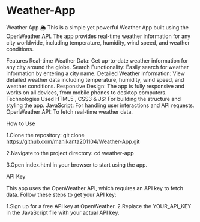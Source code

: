 # Weather-App
Weather App 🌦️ This is a simple yet powerful Weather App built using the OpenWeather API. The app provides real-time weather information for any city worldwide, including temperature, humidity, wind speed, and weather conditions.

Features
Real-time Weather Data: Get up-to-date weather information for any city around the globe.
Search Functionality: Easily search for weather information by entering a city name.
Detailed Weather Information: View detailed weather data including temperature, humidity, wind speed, and weather conditions.
Responsive Design: The app is fully responsive and works on all devices, from mobile phones to desktop computers.
Technologies Used
HTML5 , CSS3 & JS: For building the structure and styling the app.
JavaScript: For handling user interactions and API requests.
OpenWeather API: To fetch real-time weather data.
<br>

How to Use

1.Clone the repository:
git clone https://github.com/manikanta201104/Weather-App.git


2.Navigate to the project directory:
cd weather-app


3.Open index.html in your browser to start using the app.

API Key

This app uses the OpenWeather API, which requires an API key to fetch data. Follow these steps to get your API key:

1.Sign up for a free API key at OpenWeather.
2.Replace the YOUR_API_KEY in the JavaScript file with your actual API key.


